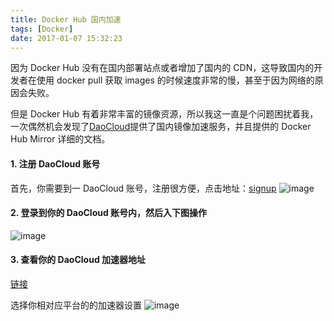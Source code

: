 ```yaml
---
title: Docker Hub 国内加速
tags: [Docker]
date: 2017-01-07 15:32:23
---
```


因为 Docker Hub 没有在国内部署站点或者增加了国内的 CDN，这导致国内的开发者在使用 docker pull 获取 images 的时候速度非常的慢，甚至于因为网络的原因会失败。

但是 Docker Hub 有着非常丰富的镜像资源，所以我这一直是个问题困扰着我，一次偶然机会发现了[DaoCloud](https://www.daocloud.io)提供了国内镜像加速服务，并且提供的 Docker Hub Mirror 详细的文档。

#### 1. 注册 DaoCloud 账号

首先，你需要到一 DaoCloud 账号，注册很方便，点击地址：[signup](https://account.daocloud.io/signup)
![image](https://samzong.oss-cn-shenzhen.aliyuncs.com/blog/o6wh3.jpg)

#### 2. 登录到你的 DaoCloud 账号内，然后入下图操作

![image](https://samzong.oss-cn-shenzhen.aliyuncs.com/blog/n9mt7.jpg)

#### 3. 查看你的 DaoCloud 加速器地址

[链接](https://www.daocloud.io/mirror#accelerator-doc)

选择你相对应平台的的加速器设置
![image](https://samzong.oss-cn-shenzhen.aliyuncs.com/blog/4wuea.jpg)
